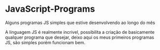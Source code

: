 # JavaScript-Programs
Alguns programas JS simples que estive desenvolvendo ao longo do mês

A linguagem JS é realmente incrivel, possibilita a criação de basicamente qualquer programa que desejar, deixo aqui os meus primeiros programas JS, são simples porém funcionam bem.
